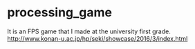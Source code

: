 # processing_game
It is an FPS game that I made at the university first grade.
http://www.konan-u.ac.jp/hp/seki/showcase/2016/3/index.html
